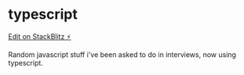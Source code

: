 # typescript

[Edit on StackBlitz ⚡️](https://stackblitz.com/edit/typescript-qe18zh)

Random javascript stuff i've been asked to do in interviews, now using typescript.
